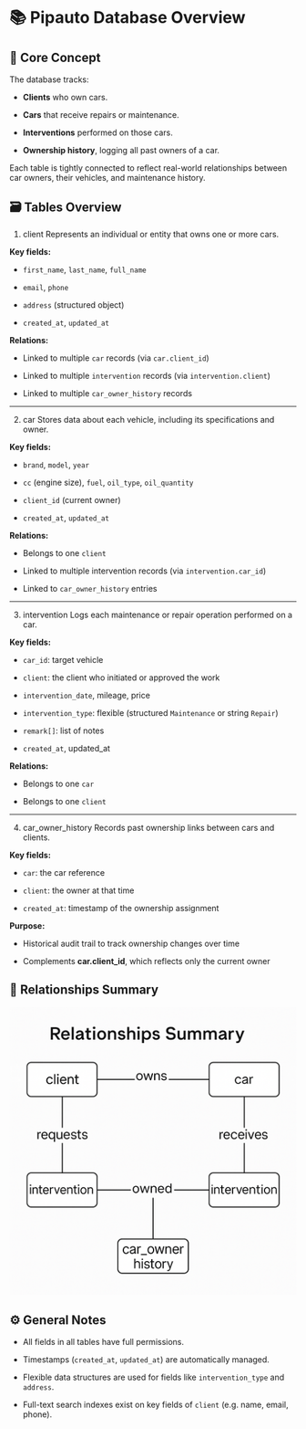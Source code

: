 # 📚  Pipauto Database Overview

## 🧩 Core Concept

The database tracks:

- **Clients** who own cars.

- **Cars** that receive repairs or maintenance.

- **Interventions** performed on those cars.

- **Ownership history**, logging all past owners of a car.

Each table is tightly connected to reflect real-world relationships between car owners, their vehicles, and maintenance history.

## 🗃️ Tables Overview

1. client
Represents an individual or entity that owns one or more cars.

**Key fields:**

- `first_name`, `last_name`, `full_name` 

- `email`, `phone` 

- `address` (structured object)

- `created_at`, `updated_at` 

**Relations:**

- Linked to multiple `car` records (via `car.client_id`)

- Linked to multiple `intervention` records (via `intervention.client`)

- Linked to multiple `car_owner_history` records

---

2. car
Stores data about each vehicle, including its specifications and owner.

**Key fields:**

- `brand`, `model`, `year` 

- `cc` (engine size), `fuel`, `oil_type`, `oil_quantity` 

- `client_id` (current owner)

- `created_at`, `updated_at` 

**Relations:**

- Belongs to one `client` 

- Linked to multiple intervention records (via `intervention.car_id`)

- Linked to `car_owner_history` entries

---

3. intervention
Logs each maintenance or repair operation performed on a car.

**Key fields:**

- `car_id`: target vehicle

- `client`: the client who initiated or approved the work

- `intervention_date`, mileage, price

- `intervention_type`: flexible (structured `Maintenance` or string `Repair`)

- `remark[]`: list of notes

- `created_at`, updated_at

**Relations:**

- Belongs to one `car` 

- Belongs to one `client` 

---

4. car_owner_history
Records past ownership links between cars and clients.

**Key fields:**

- `car`: the car reference

- `client`: the owner at that time

- `created_at`: timestamp of the ownership assignment

**Purpose:**

- Historical audit trail to track ownership changes over time

- Complements **car.client_id**, which reflects only the current owner

## 🔗 Relationships Summary

![database relationships](./relations.png)

## ⚙️ General Notes

- All fields in all tables have full permissions.

- Timestamps (`created_at`, `updated_at`) are automatically managed.

- Flexible data structures are used for fields like `intervention_type` and `address`.

- Full-text search indexes exist on key fields of `client` (e.g. name, email, phone).
